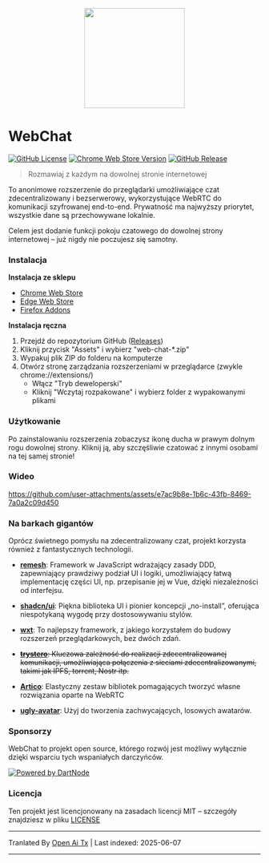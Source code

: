 <p align="center">
  <img src="https://github.com/molvqingtai/WebChat/blob/master/public/logo.png" width="200px"/>
</p>

# WebChat

[![GitHub License](https://img.shields.io/github/license/molvqingtai/WebChat)](https://github.com/molvqingtai/WebChat/blob/master/LICENSE) [![Chrome Web Store Version](https://img.shields.io/chrome-web-store/v/cpaedhbidlpnbdfegakhiamfpndhjpgf)](https://chromewebstore.google.com/detail/webchat/cpaedhbidlpnbdfegakhiamfpndhjpgf) [![GitHub Release](https://img.shields.io/github/v/release/molvqingtai/WebChat)](https://github.com/molvqingtai/WebChat/releases)

> Rozmawiaj z każdym na dowolnej stronie internetowej

To anonimowe rozszerzenie do przeglądarki umożliwiające czat zdecentralizowany i bezserwerowy, wykorzystujące WebRTC do komunikacji szyfrowanej end-to-end. Prywatność ma najwyższy priorytet, wszystkie dane są przechowywane lokalnie.

Celem jest dodanie funkcji pokoju czatowego do dowolnej strony internetowej – już nigdy nie poczujesz się samotny.

### Instalacja

**Instalacja ze sklepu**

- [Chrome Web Store](https://chromewebstore.google.com/detail/webchat/cpaedhbidlpnbdfegakhiamfpndhjpgf)
- [Edge Web Store](https://microsoftedge.microsoft.com/addons/detail/mmfdplbomjjlgdffecapcpgjmhfhmiob)
- [Firefox Addons](https://addons.mozilla.org/firefox/addon/webchat/)

**Instalacja ręczna**

1. Przejdź do repozytorium GitHub ([Releases](https://github.com/molvqingtai/WebChat/releases))
2. Kliknij przycisk "Assets" i wybierz "web-chat-\*.zip"
3. Wypakuj plik ZIP do folderu na komputerze
4. Otwórz stronę zarządzania rozszerzeniami w przeglądarce (zwykle chrome://extensions/)
   - Włącz "Tryb deweloperski"
   - Kliknij "Wczytaj rozpakowane" i wybierz folder z wypakowanymi plikami

### Użytkowanie

Po zainstalowaniu rozszerzenia zobaczysz ikonę ducha w prawym dolnym rogu dowolnej strony. Kliknij ją, aby szczęśliwie czatować z innymi osobami na tej samej stronie!

### Wideo

https://github.com/user-attachments/assets/e7ac9b8e-1b6c-43fb-8469-7a0a2c09d450

### Na barkach gigantów

Oprócz świetnego pomysłu na zdecentralizowany czat, projekt korzysta również z fantastycznych technologii.

- **[remesh](https://github.com/remesh-js/remesh)**: Framework w JavaScript wdrażający zasady DDD, zapewniający prawdziwy podział UI i logiki, umożliwiający łatwą implementację części UI, np. przepisanie jej w Vue, dzięki niezależności od interfejsu.

- **[shadcn/ui](https://ui.shadcn.com/)**: Piękna biblioteka UI i pionier koncepcji „no-install”, oferująca niespotykaną wygodę przy dostosowywaniu stylów.

- **[wxt](https://wxt.dev/)**: To najlepszy framework, z jakiego korzystałem do budowy rozszerzeń przeglądarkowych, bez dwóch zdań.

- ~~**[trystero](https://github.com/dmotz/trystero)**: Kluczowa zależność do realizacji zdecentralizowanej komunikacji, umożliwiająca połączenia z sieciami zdecentralizowanymi, takimi jak IPFS, torrent, Nostr itp.~~
- **[Artico](https://github.com/matallui/artico)**: Elastyczny zestaw bibliotek pomagających tworzyć własne rozwiązania oparte na WebRTC

- **[ugly-avatar](https://github.com/txstc55/ugly-avatar)**: Użyj do tworzenia zachwycających, losowych awatarów.

### Sponsorzy

WebChat to projekt open source, którego rozwój jest możliwy wyłącznie dzięki wsparciu tych wspaniałych darczyńców.

[![Powered by DartNode](https://dartnode.com/branding/DN-Open-Source-sm.png)](https://dartnode.com "Powered by DartNode - Free VPS for Open Source")

### Licencja

Ten projekt jest licencjonowany na zasadach licencji MIT – szczegóły znajdziesz w pliku [LICENSE](https://github.com/molvqingtai/WebChat/blob/master/LICENSE)

---

Tranlated By [Open Ai Tx](https://github.com/OpenAiTx/OpenAiTx) | Last indexed: 2025-06-07

---